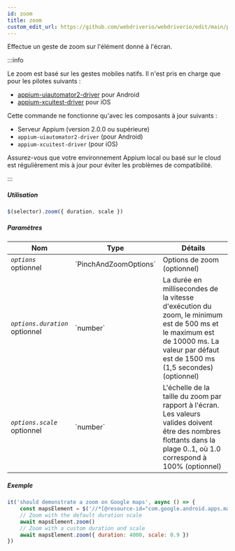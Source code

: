 ```yaml
---
id: zoom
title: zoom
custom_edit_url: https://github.com/webdriverio/webdriverio/edit/main/packages/webdriverio/src/commands/mobile/zoom.ts
---
```


Effectue un geste de zoom sur l'élément donné à l'écran.

:::info

Le zoom est basé sur les gestes mobiles natifs. Il n'est pris en charge que pour les pilotes suivants :
- [appium-uiautomator2-driver](https://github.com/appium/appium-uiautomator2-driver/blob/master/docs/android-mobile-gestures.md#mobile-pinchopengesture) pour Android
- [appium-xcuitest-driver](https://appium.github.io/appium-xcuitest-driver/latest/reference/execute-methods/#mobile-pinch) pour iOS

Cette commande ne fonctionne qu'avec les composants à jour suivants :
 - Serveur Appium (version 2.0.0 ou supérieure)
 - `appium-uiautomator2-driver` (pour Android)
 - `appium-xcuitest-driver` (pour iOS)

Assurez-vous que votre environnement Appium local ou basé sur le cloud est régulièrement mis à jour pour éviter les problèmes de compatibilité.

:::

##### Utilisation

```js
$(selector).zoom({ duration, scale })
```

##### Paramètres

<table>
  <thead>
    <tr>
      <th>Nom</th><th>Type</th><th>Détails</th>
    </tr>
  </thead>
  <tbody>
    <tr>
      <td><code><var>options</var></code><br /><span className="label labelWarning">optionnel</span></td>
      <td>`PinchAndZoomOptions`</td>
      <td>Options de zoom (optionnel)</td>
    </tr>
    <tr>
      <td><code><var>options.duration</var></code><br /><span className="label labelWarning">optionnel</span></td>
      <td>`number`</td>
      <td>La durée en millisecondes de la vitesse d'exécution du zoom, le minimum est de 500 ms et le maximum est de 10000 ms. La valeur par défaut est de 1500 ms (1,5 secondes) (optionnel)</td>
    </tr>
    <tr>
      <td><code><var>options.scale</var></code><br /><span className="label labelWarning">optionnel</span></td>
      <td>`number`</td>
      <td>L'échelle de la taille du zoom par rapport à l'écran. Les valeurs valides doivent être des nombres flottants dans la plage 0..1, où 1.0 correspond à 100% (optionnel)</td>
    </tr>
  </tbody>
</table>

##### Exemple

```js title="zoom.js"
it('should demonstrate a zoom on Google maps', async () => {
    const mapsElement = $('//*[@resource-id="com.google.android.apps.maps:id/map_frame"]')
    // Zoom with the default duration scale
    await mapsElement.zoom()
    // Zoom with a custom duration and scale
    await mapsElement.zoom({ duration: 4000, scale: 0.9 })
})
```